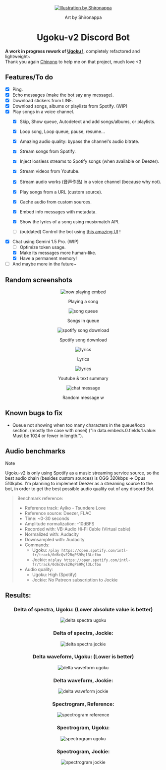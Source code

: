 <div align="center">
  <a href="https://twitter.com/shironappa_">
      <img src="https://i.imgur.com/gj3SRcY.png" alt="Illustration by Shironappa">
  </a>
  <p>Art by Shironappa</p>
  <h1>Ugoku-v2 Discord Bot</h1>
</div>

**A work in progress rework of [Ugoku !](https://github.com/Shewiiii/Ugoku-bot)**, completely refactored and lightweight~  
Thank you again [Chinono](https://github.com/ChinHongTan) to help me on that project, much love <3

<h2>Features/To do</h2>

- [X] Ping.
- [X] Echo messages (make the bot say any message).
- [X] Download stickers from LINE.
- [X] Download songs, albums or playlists from Spotify. (WIP)
- [X] Play songs in a voice channel.
  - [X] Skip, Show queue, Autodetect and add songs/albums, or playlists.
  - [X] Loop song, Loop queue, pause, resume...
  - [X] Amazing audio quality: bypass the channel's audio bitrate.
  - [X] Stream songs from Spotify.
  - [X] Inject lossless streams to Spotify songs (when available on Deezer).
  - [X] Stream videos from Youtube.
  - [X] Stream audio works (音声作品) in a voice channel (because why not).
  - [X] Play songs from a URL (custom source).
  - [X] Cache audio from custom sources.
  - [X] Embed info messages with metadata.
  - [X] Show the lyrics of a song using musixmatch API.
  - [ ] (outdated) Control the bot using [this amazing UI](https://github.com/ChinHongTan/Ugoku-frontend) !


- [X] Chat using Gemini 1.5 Pro. (WIP)
  - [ ] Optimize token usage.
  - [X] Make its messages more human-like.
  - [X] Have a permanent memory!
- [ ] And maybe more in the future~

<h2>Random screenshots</h2>

<div align="center">
  <img src="img/now_playing.png" alt="now playing embed"/>
  <p>Playing a song</p>
  <img src="img/song_queue.jpg" alt="song queue"/>
  <p>Songs in queue</p>
  <img src="img/spotify_download.jpg" alt="spotify song download"/>
  <p>Spotify song download</p>
  <img src="img/lyrics.jpg" alt="lyrics"/>
  <p>Lyrics</p>
  <img src="img/youtube_summary.jpg" alt="lyrics"/>
  <p>Youtube & text summary</p>
  <img src="img/chat.jpg" alt="chat message"/>
  <p>Random message w</p>
</div>

<h2>Known bugs to fix</h2>

- Queue not showing when too many characters in the queue/loop section. (mostly the case with onsei)
  ("In data.embeds.0.fields.1.value: Must be 1024 or fewer in length.").

<h2>Audio benchmarks</h2>

> [!NOTE]
> Ugoku-v2 is only using Spotify as a music streaming service source, so the best audio chain (besides custom sources) is OGG 320kbps -> Opus 510kpbs. I'm planning to implement Deezer as a streaming source to the bot, in order to get the best possible audio quality out of any discord Bot.

> Benchmark reference:
> - Reference track: Ayiko - Tsundere Love
> - Reference source: Deezer, FLAC  
> - Time: ~0-30 seconds  
> - Amplitude normalization: -10dBFS
> - Recorded with: VB-Audio Hi-Fi Cable (Virtual cable)
> - Normalized with: Audacity
> - Downsampled with: Audacity
> - Commands:
>   -  Ugoku: ```/play https://open.spotify.com/intl-fr/track/0d6cQvE2RqPS9Mgl3Lcfbo```
>   -  Jockie: ```m!play https://open.spotify.com/intl-fr/track/0d6cQvE2RqPS9Mgl3Lcfbo```
> - Audio quality:
>   -  Ugoku: High (Spotify)
>   -  Jockie: No Patreon subscription to Jockie


<h2>Results:</h2>

<div align="center">
  <h3>Delta of spectra, Ugoku: (Lower absolute value is better)</h3>
  <img src="benchmarks/measures/delta_spectra_ugoku.jpg" alt="delta spectra ugoku"/>
  <h3>Delta of spectra, Jockie:</h3>
  <img src="benchmarks/measures/delta_spectra_jockie.jpg" alt="delta spectra jockie"/>
  <h3>Delta waveform, Ugoku: (Lower is better)</h3>
  <img src="benchmarks/measures/delta_waveform_ugoku.jpg" alt="delta waveform ugoku"/>
  <h3>Delta waveform, Jockie:</h3>
  <img src="benchmarks/measures/delta_waveform_jockie.jpg" alt="delta waveform jockie"/>
  <h3>Spectrogram, Reference:</h3>
  <img src="benchmarks/measures/spectrogram_reference.jpg" alt="spectrogram reference"/>
  <h3>Spectrogram, Ugoku:</h3>
  <img src="benchmarks/measures/spectrogram_ugoku.jpg" alt="spectrogram ugoku"/>
  <h3>Spectrogram, Jockie:</h3>
  <img src="benchmarks/measures/spectrogram_jockie.jpg" alt="spectrogram jockie"/>
</div>
